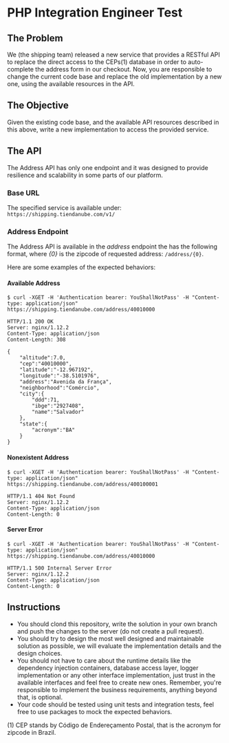 # PHP Integration Engineer Test

## The Problem

We (the shipping team) released a new service that provides a RESTful API to replace the direct access to the CEPs(1) database in order to auto-complete the address form in our checkout. Now, you are responsible to change the current code base and replace the old implementation by a new one, using the available resources in the API.

## The Objective

Given the existing code base, and the available API resources described in this above, write a new implementation to access the provided service.

## The API

The Address API has only one endpoint and it was designed to provide resilience and scalability in some parts of our platform.

### Base URL

The specified service is available under: `https://shipping.tiendanube.com/v1/`

### Address Endpoint

The Address API is available in the *address* endpoint the has the following format, where *{0}* is the zipcode of requested address: `/address/{0}`.

Here are some examples of the expected behaviors:

#### Available Address 
```
$ curl -XGET -H 'Authentication bearer: YouShallNotPass' -H "Content-type: application/json" https://shipping.tiendanube.com/address/40010000

HTTP/1.1 200 OK
Server: nginx/1.12.2
Content-Type: application/json
Content-Length: 308

{
    "altitude":7.0,
    "cep":"40010000",
    "latitude":"-12.967192",
    "longitude":"-38.5101976",
    "address":"Avenida da França",
    "neighborhood":"Comércio",
    "city":{  
        "ddd":71,
        "ibge":"2927408",
        "name":"Salvador"
    },
    "state":{  
        "acronym":"BA"
    }
}
```

#### Nonexistent Address
```
$ curl -XGET -H 'Authentication bearer: YouShallNotPass' -H "Content-type: application/json" https://shipping.tiendanube.com/address/400100001

HTTP/1.1 404 Not Found
Server: nginx/1.12.2
Content-Type: application/json
Content-Length: 0
```

#### Server Error
```
$ curl -XGET -H 'Authentication bearer: YouShallNotPass' -H "Content-type: application/json" https://shipping.tiendanube.com/address/40010000

HTTP/1.1 500 Internal Server Error
Server: nginx/1.12.2
Content-Type: application/json
Content-Length: 0
```

## Instructions

- You should clond this repository, write the solution in your own branch and push the changes to the server (do not create a pull request).
- You should try to design the most well designed and maintainable solution as possible, we will evaluate the implementation details and the design choices.
- You should not have to care about the runtime details like the dependency injection containers, database access layer, logger implementation or any other interface implementation, just trust in the available interfaces and feel free to create new ones. Remember, you're responsible to implement the business requirements, anything beyond that, is optional.
- Your code should be tested using unit tests and integration tests, feel free to use packages to mock the expected behaviors.

(1) CEP stands by Código de Endereçamento Postal, that is the acronym for zipcode in Brazil.

